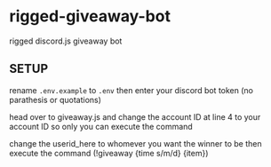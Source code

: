 # rigged-giveaway-bot
rigged discord.js giveaway bot

SETUP
-------
rename `.env.example` to `.env` then enter your discord bot token (no parathesis or quotations)

head over to giveaway.js and change the account ID at line 4 to your account ID so only you can execute the command

change the userid_here to whomever you want the winner to be then execute the command (!giveaway {time s/m/d} {item})
